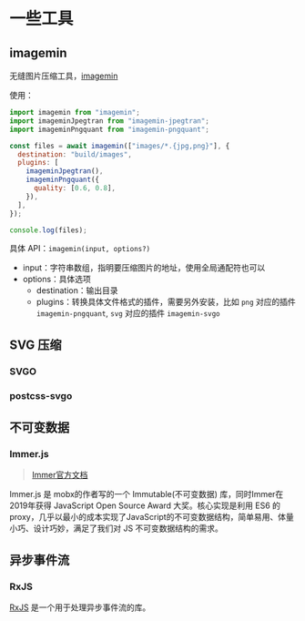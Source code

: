 # 一些工具

## imagemin

无缝图片压缩工具，[imagemin](https://github.com/imagemin/imagemin)

使用：

```js
import imagemin from "imagemin";
import imageminJpegtran from "imagemin-jpegtran";
import imageminPngquant from "imagemin-pngquant";

const files = await imagemin(["images/*.{jpg,png}"], {
  destination: "build/images",
  plugins: [
    imageminJpegtran(),
    imageminPngquant({
      quality: [0.6, 0.8],
    }),
  ],
});

console.log(files);
```

具体 API：`imagemin(input, options?)`

- input：字符串数组，指明要压缩图片的地址，使用全局通配符也可以
- options：具体选项
  - destination：输出目录
  - plugins：转换具体文件格式的插件，需要另外安装，比如 `png` 对应的插件 `imagemin-pngquant`, `svg` 对应的插件 `imagemin-svgo`

## SVG 压缩

### SVGO

### postcss-svgo

## 不可变数据

### Immer.js

> [Immer官方文档](https://immerjs.github.io/immer/)

Immer.js 是 mobx的作者写的一个 Immutable(不可变数据) 库，同时Immer在2019年获得 JavaScript Open Source Award  大奖。核心实现是利用 ES6 的proxy，几乎以最小的成本实现了JavaScript的不可变数据结构，简单易用、体量小巧、设计巧妙，满足了我们对 JS 不可变数据结构的需求。

## 异步事件流

### RxJS

[RxJS](https://rxjs.dev/) 是一个用于处理异步事件流的库。
